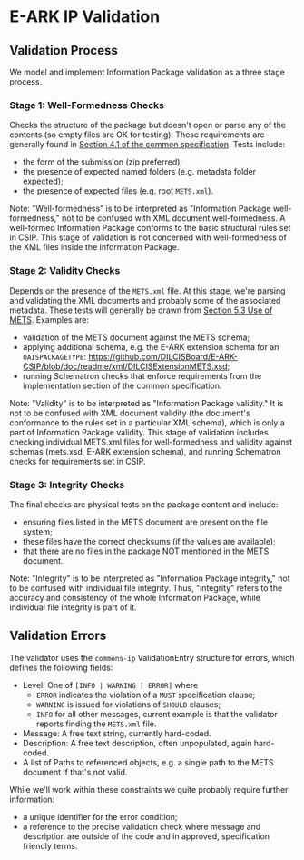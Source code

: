 E-ARK IP Validation
====================

Validation Process
------------------
We model and implement Information Package validation as a three stage process.

### Stage 1: Well-Formedness Checks
Checks the structure of the package but doesn't open or parse any of the contents (so empty files are OK for testing). These requirements are generally found in [Section 4.1 of the common specification](https://dilcisboard.github.io/E-ARK-CSIP/implementation/). Tests include:
- the form of the submission (zip preferred);
- the presence of expected named folders (e.g. metadata folder expected);
- the presence of expected files (e.g. root `METS.xml`).

Note: "Well-formedness" is to be interpreted as "Information Package well-formedness," not to be confused with XML document well-formedness. A well-formed Information Package conforms to the basic structural rules set in CSIP. This stage of validation is not concerned with well-formedness of the XML files inside the Information Package.

### Stage 2: Validity Checks
Depends on the presence of the `METS.xml` file. At this stage, we're parsing and validating the XML documents and probably some of the associated metadata. These tests will generally be drawn from [Section 5.3 Use of METS](https://dilcisboard.github.io/E-ARK-CSIP/implementation/#53-use-of-mets). Examples are:
- validation of the METS document against the METS schema;
- applying additional schema, e.g. the E-ARK extension schema for an `OAISPACKAGETYPE`: https://github.com/DILCISBoard/E-ARK-CSIP/blob/doc/readme/xml/DILCISExtensionMETS.xsd;
- running Schematron checks that enforce requirements from the implementation section of the common specification.

Note: "Validity" is to be interpreted as "Information Package validity." It is not to be confused with XML document validity (the document's conformance to the rules set in a particular XML schema), which is only a part of Information Package validity. This stage of validation includes checking individual METS.xml files for well-formedness and validity against schemas (mets.xsd, E-ARK extension schema), and running Schematron checks for requirements set in CSIP.

### Stage 3: Integrity Checks
The final checks are physical tests on the package content and include:
- ensuring files listed in the METS document are present on the file system;
- these files have the correct checksums (if the values are available);
- that there are no files in the package NOT mentioned in the METS document.

Note: "Integrity" is to be interpreted as "Information Package integrity," not to be confused with individual file integrity. Thus, "integrity" refers to the accuracy and consistency of the whole Information Package, while individual file integrity is part of it.

Validation Errors
-----------------
The validator uses the `commons-ip` ValidationEntry structure for errors, which defines the following fields:

- Level: One of `[INFO | WARNING | ERROR]` where
  - `ERROR` indicates the violation of a `MUST` specification clause;
  - `WARNING` is issued for violations of `SHOULD` clauses;
  - `INFO` for all other messages, current example is that the validator reports finding the `METS.xml` file.
- Message: A free text string, currently hard-coded.
- Description: A free text description, often unpopulated, again hard-coded.
- A list of Paths to referenced objects, e.g. a single path to the METS document if that's not valid.

While we'll work within these constraints we quite probably require further information:

- a unique identifier for the error condition;
- a reference to the precise validation check where message and description are outside of the code and in approved, specification friendly terms.
